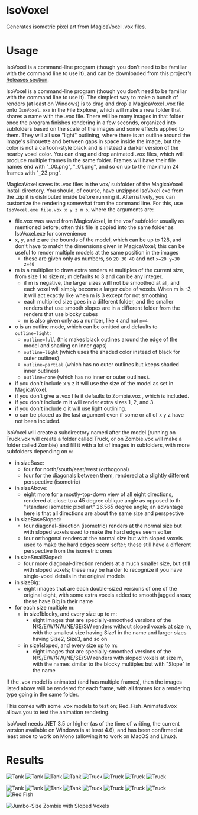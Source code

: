 IsoVoxel
========

Generates isometric pixel art from MagicaVoxel .vox files.

Usage
=====

IsoVoxel is a command-line program (though you don't need to be familiar with the command line to use it), and
can be downloaded from this project's [Releases section](https://github.com/tommyettinger/IsoVoxel/releases).

IsoVoxel is a command-line program (though you don't need to be familiar with the command line to use it).
The simplest way to make a bunch of renders (at least on Windows) is to drag and drop a MagicaVoxel .vox file
onto `IsoVoxel.exe` in the File Explorer, which will make a new folder that shares a name with the .vox file.
There will be many images in that folder once the program finishes rendering in a few seconds, organized into
subfolders based on the scale of the images and some effects applied to them. They will all use "light"
outlining, where there is an outline around the image's silhouette and between gaps in space inside the image,
but the color is not a cartoon-style black and is instead a darker version of the nearby voxel color. You can
drag and drop animated .vox files, which will produce multiple frames in the same folder. Frames will have
their file names end with "_00.png", "_01.png", and so on up to the maximum 24 frames with "_23.png".

MagicaVoxel saves its .vox files in the vox/ subfolder of the MagicaVoxel install directory.
You should, of course, have unzipped IsoVoxel.exe from the .zip it is distributed inside before running it.
Alternatively, you can customize the rendering somewhat from the command line.
For this, use `IsoVoxel.exe file.vox x y z m o`, where the arguments are:
  - file.vox was saved from MagicaVoxel, in the vox/ subfolder usually as mentioned before; often this file is copied
    into the same folder as IsoVoxel.exe for convenience
  - x, y, and z are the bounds of the model, which can be up to 128, and don't have to match the dimensions given in MagicaVoxel; 
    this can be useful to render multiple models at the same position in the images
    - these are given only as numbers, so `20 30 40` and not `x=20 y=30 z=40`
  - m is a multiplier to draw extra renders at multiples of the current size, from size 1 to size m; m defaults to 3 and can be any integer.
    - if m is negative, the larger sizes willl not be smoothed at all, and each voxel will simply become a larger cube of voxels. When m is -3, it will act exactly like when m is 3 except for not smoothing.
    - each multiplied size goes in a different folder, and the smaller renders that use smooth slopes are in a different folder from the renders that use blocky cubes
    - m is also given only as a number, like `4` and not `m=4`
  - o is an outline mode, which can be omitted and defaults to `outline=light`:
    - `outline=full` (this makes black outlines around the edge of the model and shading on inner gaps)
    - `outline=light` (which uses the shaded color instead of black for outer outlines)
    - `outline=partial` (which has no outer outlines but keeps shaded inner outlines)
    - `outline=none` (which has no inner or outer outlines).
  - if you don't include x y z it will use the size of the model as set in MagicaVoxel.
  - if you don't give a .vox file it defaults to Zombie.vox , which is included.
  - if you don't include m it will render extra sizes 1, 2, and 3.
  - if you don't include o it will use light outlining.
  - o can be placed as the last argument even if some or all of x y z have not been included.
  
IsoVoxel will create a subdirectory named after the model (running on Truck.vox will create a folder called Truck, or on
Zombie.vox will make a folder called Zombie) and fill it with a lot of images in subfolders, with more subfolders depending on `m`:
  - in sizeBase:
    - four for north/south/east/west (orthogonal)
    - four for the diagonals between them, rendered at a slightly different perspective (isometric)
  - in sizeAbove:
    - eight more for a mostly-top-down view of all eight directions, rendered at close to a 45 degree oblique angle as opposed to th
      "standard isometric pixel art"  26.565 degree angle; an advantage here is that all directions are about the same size and perspective
  - in sizeBaseSloped:
    - four diagonal-direction (isometric) renders at the normal size but with sloped voxels used to make the hard edges seem softer
    - four orthogonal renders at the normal size but with sloped voxels used to make the hard edges seem softer; these still have a different perspective from the isometric ones
  - in sizeSmallSloped:
    - four more diagonal-direction renders at a much smaller size, but still with sloped voxels; these may be harder to recognize if you have single-voxel details in the original models
  - in sizeBig:
    - eight images that are each double-sized versions of one of the original eight, with some extra voxels added to smooth jagged areas; these have Big in their name
  - for each size multiple m:
    - in size1blocky, and every size up to m:
      - eight images that are specially-smoothed versions of the N/S/E/W/NW/NE/SE/SW renders without sloped voxels at size m, with the smallest size having Size1 in the name and larger sizes having Size2, Size3, and so on
    - in size1sloped, and every size up to m:
      - eight images that are specially-smoothed versions of the N/S/E/W/NW/NE/SE/SW renders with sloped voxels at size m, with the names similar to the blocky multiples but with "Slope" in the name

If the .vox model is animated (and has multiple frames),  then the images listed above will be rendered for each frame, with all frames for a rendering type going in the same folder.

This comes with some .vox models to test on; Red_Fish_Animated.vox allows you to test the animation rendering.

IsoVoxel needs .NET 3.5 or higher (as of the time of writing, the current version available on Windows is at least 4.6),
and has been confirmed at least once to work on Mono (allowing it to work on MacOS and Linux).

Results
=======

![Tank](http://i.imgur.com/4dHLspK.png)
![Tank](http://i.imgur.com/BCe7tFl.png)
![Tank](http://i.imgur.com/P4H7W7Q.png)
![Tank](http://i.imgur.com/Fr6QpcR.png)
![Truck](http://i.imgur.com/eyKMYSu.png)
![Truck](http://i.imgur.com/RVa17b8.png)
![Truck](http://i.imgur.com/HxFCaaz.png)
![Truck](http://i.imgur.com/G6dkG2J.png)


![Tank](http://i.imgur.com/m2bjFBG.png)
![Tank](http://i.imgur.com/InLx1F4.png)
![Tank](http://i.imgur.com/iSlsC39.png)
![Tank](http://i.imgur.com/d8ubLGe.png)
![Truck](http://i.imgur.com/Vqm9K4a.png)
![Truck](http://i.imgur.com/7m3NETe.png)
![Truck](http://i.imgur.com/0f6jUdQ.png)
![Truck](http://i.imgur.com/Z6kjLN9.png)
![Red Fish](https://raw.githubusercontent.com/tommyettinger/IsoVoxel/master/RedFish.gif)

![Jumbo-Size Zombie with Sloped Voxels](https://i.imgur.com/nwaW7vV.png)